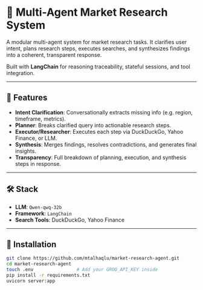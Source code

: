 # 🧠 Multi-Agent Market Research System

A modular multi-agent system for market research tasks. It clarifies user intent, plans research steps, executes searches, and synthesizes findings into a coherent, transparent response.

Built with **LangChain** for reasoning traceability, stateful sessions, and tool integration.

---

## 🔧 Features

- **Intent Clarification**: Conversationally extracts missing info (e.g. region, timeframe, metrics).
- **Planner**: Breaks clarified query into actionable research steps.
- **Executor/Researcher**: Executes each step via DuckDuckGo, Yahoo Finance, or LLM.
- **Synthesis**: Merges findings, resolves contradictions, and generates final insights.
- **Transparency**: Full breakdown of planning, execution, and synthesis steps in response.

---

## 🛠️ Stack

- **LLM**: `Qwen-qwq-32b`
- **Framework**: `LangChain`
- **Search Tools**: DuckDuckGo, Yahoo Finance

---

## 📁 Installation

```bash
git clone https://github.com/mtalhaqlu/market-research-agent.git
cd market-research-agent
touch .env                # Add your GROQ_API_KEY inside
pip install -r requirements.txt
uvicorn server:app
